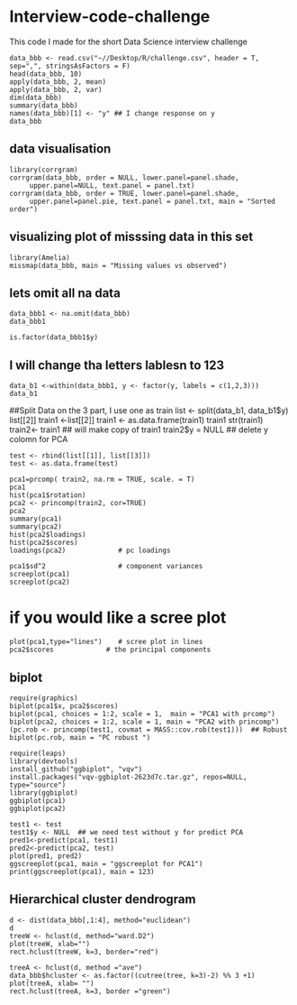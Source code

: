 # Interview-code-challenge
This code I made for the short Data Science interview challenge

    data_bbb <- read.csv("~//Desktop/R/challenge.csv", header = T, sep=",", stringsAsFactors = F)
    head(data_bbb, 10)
    apply(data_bbb, 2, mean)
    apply(data_bbb, 2, var)
    dim(data_bbb)
    summary(data_bbb)
    names(data_bbb)[1] <- "y" ## I change response on y 
    data_bbb

## data visualisation
    library(corrgram) 
    corrgram(data_bbb, order = NULL, lower.panel=panel.shade,
         upper.panel=NULL, text.panel = panel.txt)
    corrgram(data_bbb, order = TRUE, lower.panel=panel.shade,
         upper.panel=panel.pie, text.panel = panel.txt, main = "Sorted order")
         
         

## visualizing plot of misssing data in this set
    library(Amelia)
    missmap(data_bbb, main = "Missing values vs observed")  

## lets omit all na data
    data_bbb1 <- na.omit(data_bbb)
    data_bbb1

    is.factor(data_bbb1$y)
## I will change tha letters lablesn to 123
    data_b1 <-within(data_bbb1, y <- factor(y, labels = c(1,2,3)))
    data_b1
##Split Data on the 3 part, I use one as train
    list <- split(data_b1, data_b1$y)
    list[[2]]
    train1 <-list[[2]]
    train1 <- as.data.frame(train1)
    train1
    str(train1)
    train2<- train1  ## will make copy of train1 
    train2$y = NULL  ## delete y colomn for PCA

    test <- rbind(list[[1]], list[[3]])
    test <- as.data.frame(test)

    pca1=prcomp( train2, na.rm = TRUE, scale. = T)
    pca1
    hist(pca1$rotation)
    pca2 <- princomp(train2, cor=TRUE)
    pca2
    summary(pca1)
    summary(pca2)
    hist(pca2$loadings)
    hist(pca2$scores)
    loadings(pca2)             # pc loadings 

    pca1$sd^2                  # component variances
    screeplot(pca1)
    screeplot(pca2)
# if you would like a scree plot
    plot(pca1,type="lines")    # scree plot in lines
    pca2$scores             # the principal components

## biplot
    require(graphics)
    biplot(pca1$x, pca2$scores)
    biplot(pca1, choices = 1:2, scale = 1,  main = "PCA1 with prcomp")  
    biplot(pca2, choices = 1:2, scale = 1, main = "PCA2 with princomp")
    (pc.rob <- princomp(test1, covmat = MASS::cov.rob(test1)))  ## Robust
    biplot(pc.rob, main = "PC robust ")

    require(leaps)
    library(devtools)
    install_github("ggbiplot", "vqv")
    install.packages("vqv-ggbiplot-2623d7c.tar.gz", repos=NULL, type="source")
    library(ggbiplot)
    ggbiplot(pca1)
    ggbiplot(pca2)
   
    test1 <- test
    test1$y <- NULL  ## we need test without y for predict PCA
    pred1<-predict(pca1, test1)
    pred2<-predict(pca2, test)
    plot(pred1, pred2)
    ggscreeplot(pca1, main = "ggscreeplot for PCA1")
    print(ggscreeplot(pca1), main = 123)
    
## Hierarchical cluster dendrogram
    d <- dist(data_bbb[,1:4], method="euclidean")
    d
    treeW <- hclust(d, method="ward.D2")
    plot(treeW, xlab="")
    rect.hclust(treeW, k=3, border="red")

    treeA <- hclust(d, method ="ave")
    data_bbb$hcluster <- as.factor((cutree(tree, k=3)-2) %% 3 +1)
    plot(treeA, xlab= "")
    rect.hclust(treeA, k=3, border ="green")


    
